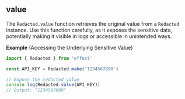 ## value

The `Redacted.value` function retrieves the original value from a `Redacted` instance. Use this function carefully, as it exposes the sensitive data, potentially making it visible in logs or accessible in unintended ways.

**Example** (Accessing the Underlying Sensitive Value)

```ts twoslash
import { Redacted } from 'effect'

const API_KEY = Redacted.make('1234567890')

// Expose the redacted value
console.log(Redacted.value(API_KEY))
// Output: "1234567890"
```
